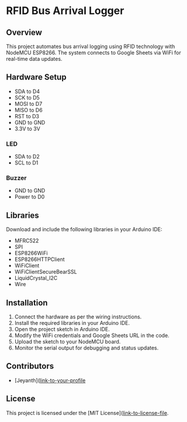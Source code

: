 # RFID Bus Arrival Logger

## Overview
This project automates bus arrival logging using RFID technology with NodeMCU ESP8266. The system connects to Google Sheets via WiFi for real-time data updates.

## Hardware Setup
- SDA to D4
- SCK to D5
- MOSI to D7
- MISO to D6
- RST to D3
- GND to GND
- 3.3V to 3V

### LED
- SDA to D2
- SCL to D1

### Buzzer
- GND to GND
- Power to D0

## Libraries
Download and include the following libraries in your Arduino IDE:
- MFRC522
- SPI
- ESP8266WiFi
- ESP8266HTTPClient
- WiFiClient
- WiFiClientSecureBearSSL
- LiquidCrystal_I2C
- Wire

## Installation
1. Connect the hardware as per the wiring instructions.
2. Install the required libraries in your Arduino IDE.
3. Open the project sketch in Arduino IDE.
4. Modify the WiFi credentials and Google Sheets URL in the code.
5. Upload the sketch to your NodeMCU board.
6. Monitor the serial output for debugging and status updates.

## Contributors
- [Jeyanth]([link-to-your-profile](https://github.com/jeyanth-jr)

## License
This project is licensed under the [MIT License]([link-to-license-file](https://github.com/jeyanth-jr/IOT-Bus-tracking?tab=MIT-1-ov-file#).

